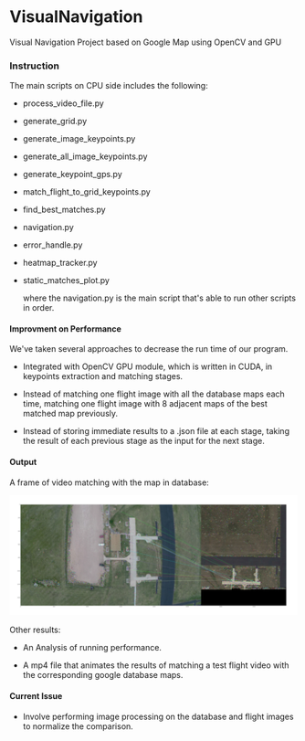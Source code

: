 # VisualNavigation
Visual Navigation Project based on Google Map using OpenCV and GPU 

### Instruction

The main scripts on CPU side includes the following:

- process_video_file.py

- generate_grid.py

- generate_image_keypoints.py

- generate_all_image_keypoints.py

- generate_keypoint_gps.py

- match_flight_to_grid_keypoints.py

- find_best_matches.py

- navigation.py

- error_handle.py

- heatmap_tracker.py

- static_matches_plot.py

  where the navigation.py is the main script that's able to run other scripts in order.

#### Improvment on Performance

We've taken several approaches to decrease the run time of our program.

- Integrated with OpenCV GPU module, which is written in CUDA, in keypoints extraction and matching stages.

- Instead of matching one flight image with all the database maps each time, matching one flight image with 8 adjacent maps of the best matched map previously.

- Instead of storing immediate results to a .json file at each stage, taking the result of each previous stage as the input for the next stage. 

#### Output

A frame of video matching with the map in database:

![Image of Result](screenshots/run.png)

Other results:

- An Analysis of running performance.

- A mp4 file that animates the results of matching a test flight video with the corresponding google database maps. 




#### Current Issue

- Involve performing image processing on the database and flight images to normalize the comparison.



